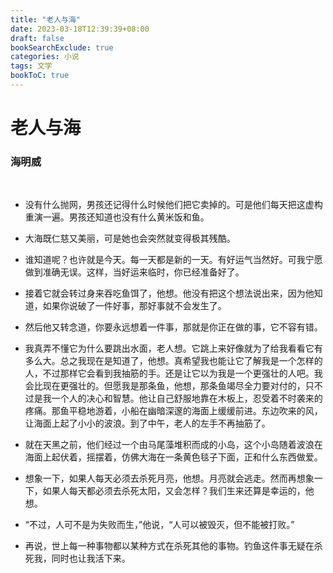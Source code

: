 ```yaml
---
title: "老人与海"
date: 2023-03-18T12:39:39+08:00
draft: false
bookSearchExclude: true
categories: 小说
tags: 文学
bookToC: true
---
```


# 老人与海
### 海明威

<br/>

- 没有什么抛网，男孩还记得什么时候他们把它卖掉的。可是他们每天把这虚构重演一遍。男孩还知道也没有什么黄米饭和鱼。

- 大海既仁慈又美丽，可是她也会突然就变得极其残酷。

- 谁知道呢？也许就是今天。每一天都是新的一天。有好运气当然好。可我宁愿做到准确无误。这样，当好运来临时，你已经准备好了。

- 接着它就会转过身来吞吃鱼饵了，他想。他没有把这个想法说出来，因为他知道，如果你说破了一件好事，那好事就不会发生了。

- 然后他又转念道，你要永远想着一件事，那就是你正在做的事，它不容有错。

- 我真弄不懂它为什么要跳出水面，老人想。它跳上来好像就为了给我看看它有多么大。总之我现在是知道了，他想。真希望我也能让它了解我是一个怎样的人，不过那样它会看到我抽筋的手。还是让它以为我是一个更强壮的人吧。我会比现在更强壮的。但愿我是那条鱼，他想，那条鱼竭尽全力要对付的，只不过是我一个人的决心和智慧。他让自己舒服地靠在木板上，忍受着不时袭来的疼痛。那鱼平稳地游着，小船在幽暗深邃的海面上缓缓前进。东边吹来的风，让海面上起了小小的波浪。到了中午，老人的左手不再抽筋了。

- 就在天黑之前，他们经过一个由马尾藻堆积而成的小岛，这个小岛随着波浪在海面上起伏着，摇摆着，仿佛大海在一条黄色毯子下面，正和什么东西做爱。

- 想象一下，如果人每天必须去杀死月亮，他想。月亮就会逃走。然而再想象一下，如果人每天都必须去杀死太阳，又会怎样？我们生来还算是幸运的，他想。

- “不过，人可不是为失败而生，”他说，“人可以被毁灭，但不能被打败。”

- 再说，世上每一种事物都以某种方式在杀死其他的事物。钓鱼这件事无疑在杀死我，同时也让我活下来。